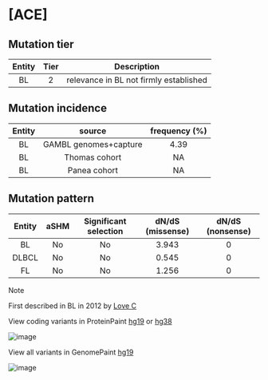 # [ACE]

## Mutation tier

|Entity|Tier|Description                           |
|:------:|:----:|--------------------------------------|
|BL    |2   |relevance in BL not firmly established|
## Mutation incidence

|Entity|source               |frequency (%)|
|:------:|:---------------------:|:-------------:|
|BL    |GAMBL genomes+capture|4.39         |
|BL    |Thomas cohort        |  NA         |
|BL    |Panea cohort         |  NA         |

## Mutation pattern

|Entity|aSHM|Significant selection|dN/dS (missense)|dN/dS (nonsense)|
|:------:|:----:|:---------------------:|:----------------:|:----------------:|
|BL    |No  |No                   |3.943           |0               |
|DLBCL |No  |No                   |0.545           |0               |
|FL    |No  |No                   |1.256           |0               |


> [!NOTE]
> First described in BL in 2012 by [Love C](https://pubmed.ncbi.nlm.nih.gov/23143597)

View coding variants in ProteinPaint [hg19](https://www.bcgsc.ca/downloads/morinlab/GAMBL/test/genes/ACE_protein.html)  or [hg38](https://www.bcgsc.ca/downloads/morinlab/GAMBL/test/genes/ACE_protein_hg38.html)

![image](../../images/proteinpaint/ACE_NM_000789.svg)

View all variants in GenomePaint [hg19](https://www.bcgsc.ca/downloads/morinlab/GAMBL/test/genes/ACE.html)

![image](../../images/proteinpaint/ACE.svg)
